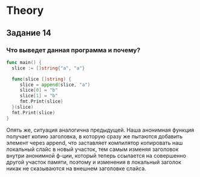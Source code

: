 # Theory

## Задание 14

### Что выведет данная программа и почему?

```Go
func main() {
  slice := []string{"a", "a"}

  func(slice []string) {
     slice = append(slice, "a")
     slice[0] = "b"
     slice[1] = "b"
     fmt.Print(slice)
  }(slice)
  fmt.Print(slice)
}
```

Опять же, ситуация аналогична предыдущей. Наша анонимная функция получает 
копию заголовка, в которую сразу же пытаются добавить элемент через append, что
заставляет компилятор копировать наш локальный слайс в новый участок, тем самым
изменяя заголовок внутри анонимной ф-ции, который теперь ссылается на совершенно
другой участок памяти, поэтому и изменения в локальный заголок никак не сказываются
на внешнем заголовке слайса.